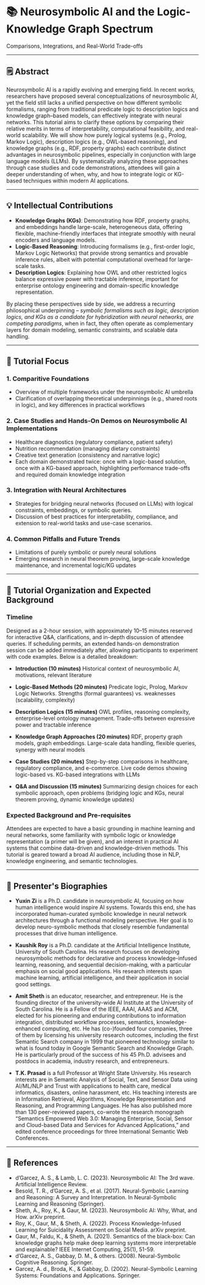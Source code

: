 # 📚 Neurosymbolic AI and the Logic-Knowledge Graph Spectrum
Comparisons, Integrations, and Real-World Trade-offs

---

## 🗒️ Abstract
Neurosymbolic AI is a rapidly evolving and emerging field. In recent works, researchers have proposed several conceptualizations of neurosymbolic AI, yet the field still lacks a unified perspective on how different symbolic formalisms, ranging from traditional predicate logic to description logics and knowledge graph–based models, can effectively integrate with neural networks. This tutorial aims to clarify these options by comparing their relative merits in terms of interpretability, computational feasibility, and real-world scalability. We will show how purely logical systems (e.g., Prolog, Markov Logic), description logics (e.g., OWL-based reasoning), and knowledge graphs (e.g., RDF, property graphs) each contribute distinct advantages in neurosymbolic pipelines, especially in conjunction with large language models (LLMs). By systematically analyzing these approaches through case studies and code demonstrations, attendees will gain a deeper understanding of when, why, and how to integrate logic or KG-based techniques within modern AI applications.

---

## 💡 Intellectual Contributions

* **Knowledge Graphs (KGs)**: Demonstrating how RDF, property graphs, and embeddings handle large-scale, heterogeneous data, offering flexible, machine-friendly interfaces that integrate smoothly with neural encoders and language models.
* **Logic-Based Reasoning**: Introducing formalisms (e.g., first-order logic, Markov Logic Networks) that provide strong semantics and provable inference rules, albeit with potential computational overhead for large-scale tasks.
* **Description Logics**: Explaining how OWL and other restricted logics balance expressive power with tractable inference, important for enterprise ontology engineering and domain-specific knowledge representation.

By placing these perspectives side by side, we address a recurring philosophical underpinning –  _symbolic formalisms such as logic, description logics, and KGs as a candidate for hybridization with neural networks, are competing paradigms_, when in fact, they often operate as complementary layers for domain modeling, semantic constraints, and scalable data handling.

---

## 🎯 Tutorial Focus

### 1. Comparitive Foundations
* Overview of multiple frameworks under the neurosymbolic AI umbrella
* Clarification of overlapping theoretical underpinnings (e.g., shared roots in logic), and key differences in practical workflows

### 2. Case Studies and Hands-On Demos on Neurosymbolic AI Implementations
* Healthcare diagnostics (regulatory compliance, patient safety)
* Nutrition recommendation (managing dietary constraints)
* Creative text generation (consistency and narrative logic)
* Each domain demonstrated twice: once with a logic-based solution, once with a KG-based approach, highlighting performance trade-offs and required domain knowledge integration

### 3. Integration with Neural Architectures
* Strategies for bridging neural networks (focused on LLMs) with logical constraints, embeddings, or symbolic queries.
* Discussion of best practices for interpretability, compliance, and extension to real-world tasks and use-case scenarios.

### 4. Common Pitfalls and Future Trends
* Limitations of purely symbolic or purely neural solutions
* Emerging research in neural theorem proving, large-scale knowledge maintenance, and incremental logic/KG updates

---

## 📑 Tutorial Organization and Expected Background

### Timeline
Designed as a 2-hour session, with approximately 10–15 minutes reserved for interactive Q&A, clarifications, and in-depth discussion of attendee queries. If scheduling permits, an extended hands-on demonstration session can be added immediately after, allowing participants to experiment with code examples. Below is a detailed breakdown:

* **Introduction (10 minutes)**
 Historical context of neurosymbolic AI, motivations, relevant literature

* **Logic-Based Methods (20 minutes)**
 Predicate logic, Prolog, Markov Logic Networks. Strengths (formal guarantees) vs. weaknesses (scalability, complexity)

* **Description Logics (15 minutes)**
 OWL profiles, reasoning complexity, enterprise-level ontology management. Trade-offs between expressive power and tractable inference

* **Knowledge Graph Approaches (20 minutes)**
 RDF, property graph models, graph embeddings. Large-scale data handling, flexible queries, synergy with neural models

* **Case Studies (20 minutes)**
 Step-by-step comparisons in healthcare, regulatory compliance, and e-commerce. Live code demos showing logic-based vs. KG-based integrations with LLMs

* **Q&A and Discussion (15 minutes)**
 Summarizing design choices for each symbolic approach, open problems (bridging logic and KGs, neural theorem proving, dynamic knowledge updates)

### Expected Background and Pre-requisites
Attendees are expected to have a basic grounding in machine learning and neural networks, some familiarity with symbolic logic or knowledge representation (a primer will be given), and an interest in practical AI systems that combine data-driven and knowledge-driven methods. This tutorial is geared toward a broad AI audience, including those in NLP, knowledge engineering, and semantic technologies.

---

## 🔖 Presenter's Biographies
* **Yuxin Zi** is a Ph.D. candidate in neurosymbolic AI, focusing on how human intelligence would inspire AI systems. Towards this end, she has incorporated human-curated symbolic knowledge in neural network architectures through a functional modeling perspective. Her goal is to develop neuro-symbolic methods that closely resemble fundamental processes that drive human intelligence.
  
* **Kaushik Roy** is a Ph.D. candidate at the  Artificial Intelligence Institute, University of South Carolina. His research focuses on developing neurosymbolic methods for declarative and process knowledge-infused learning, reasoning, and sequential decision-making, with a particular emphasis on social good applications. His research interests span machine learning, artificial intelligence, and their application in social good settings.
  
* **Amit Sheth** is an educator, researcher, and entrepreneur. He is the founding director of the university-wide AI Institute at the University of South Carolina. He is a Fellow of the IEEE, AAAI, AAAS and ACM, elected for his pioneering and enduring contributions to information integration,  distributed workflow processes, semantics, knowledge-enhanced computing, etc. He has (co-)founded four companies, three of them by licensing his university research outcomes, including the first Semantic Search company in 1999 that pioneered technology similar to what is found today in Google Semantic Search and Knowledge Graph. He is particularly proud of the success of his 45 Ph.D. advisees and postdocs in academia, industry research, and entrepreneurs.
  
* **T.K. Prasad** is a full Professor at Wright State University. His research interests are in Semantic Analysis of Social, Text, and Sensor Data using AI/ML/NLP and Trust with applications to health care, medical informatics, disasters, online harassment, etc. His teaching interests are in Information Retrieval, Algorithms, Knowledge Representation and Reasoning, and Programming Languages. He has also published more than 130 peer-reviewed papers, co-wrote the research monograph “Semantics Empowered Web 3.0: Managing Enterprise, Social, Sensor and Cloud-based Data and Services for Advanced Applications,” and edited conference proceedings for three International Semantic Web Conferences.

---

## 🔗 References
* d’Garcez, A. S., & Lamb, L. C. (2023). Neurosymbolic AI: The 3rd wave. Artificial Intelligence Review.
* Besold, T. R., d’Garcez, A. S., et al. (2017). Neural-Symbolic Learning and Reasoning: A Survey and Interpretation. In Neural-Symbolic Learning and Reasoning (Springer).
* Sheth, A., Roy, K., & Gaur, M. (2023). Neurosymbolic AI: Why, What, and How. arXiv preprint.
* Roy, K., Gaur, M., & Sheth, A. (2022). Process Knowledge-Infused Learning for Suicidality Assessment on Social Media. arXiv preprint.
* Gaur, M., Faldu, K., & Sheth, A. (2021). Semantics of the black-box: Can knowledge graphs help make deep learning systems more interpretable and explainable? IEEE Internet Computing, 25(1), 51-59.
* d’Garcez, A. S., Gabbay, D. M., & others. (2008). Neural-Symbolic Cognitive Reasoning. Springer.
* Garcez, A. d., Broda, K., & Gabbay, D. (2002). Neural-Symbolic Learning Systems: Foundations and Applications. Springer.
